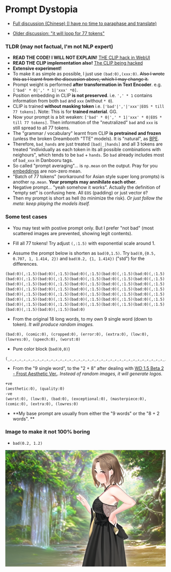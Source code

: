 # Prompt Dystopia #

- [Full discussion (Chinese) (I have no time to paraphase and translate)](https://discord.com/channels/1033769426216046622/1033771987450994718/1077260057743462472)

- [Older discussion: "it will loop for 77 tokens"](https://discord.com/channels/1028286735634931813/1042768966529065070/1054306377557868564)

### TLDR (may not factual, I'm not NLP expert)  ###

- **READ THE CODE! I WILL NOT EXPLAIN!** [THE CLIP hack in WebUI](https://github.com/AUTOMATIC1111/stable-diffusion-webui/blob/master/modules/sd_hijack_clip.py)
- **READ THE CLIP implementation also!** [The CLIP being hacked](https://huggingface.co/transformers/v4.8.0/model_doc/clip.html)
- **Extensive experiment!**
- To make it as simple as possible, I just use `(bad:0),(xxx:0)`. ~~Also I wrote this as I learnt from the discussion above, which I may change it.~~
- Prompt weight is performed **after transformation in Text Encoder**. e.g. `['bad' * 0|',' * 1|'xxx' *0]`.
- Position embedding in CLIP **is not preserved**. i.e. `',' * 1` contains information from both `bad` and `xxx` (without `* 0`).
- CLIP is trained **without masking token** i.e. `['bad'|','|'xxx'|EOS * till 77 tokens]`. Note: This is for **trained material**. GG.
- Now your prompt is a bit weaken: `['bad' * 0|',' * 1|'xxx' * 0|EOS * till 77 tokens]`. Then information of the "neutralized" `bad` and `xxx` is still spread to all 77 tokens.
- The "grammar / vocabulary" learnt from CLIP **is pretrained and frozen** (unless the broken Dreambooth "TTE" models). It is "natural", as [BPE](https://en.wikipedia.org/wiki/Byte_pair_encoding). 
- Therefore, `bad_hands` are just treated `[bad|_|hands]` and all 3 tokens are treated "individually as each token in its all possible combinations with neighours", which tends to be `bad` + `hands`. So `bad` already includes most of `bad_xxx` in Danbooru tags. 
- So called "prompt averaging"... is `np.mean` on the output. Pray for you [embeddings](https://www.tensorflow.org/text/guide/word_embeddings) are non-zero mean.
- "Batch of 77 tokens" (workaround for Asian style super long prompts) is another `np.mean`. **Your prompts may annihilate each other**.
- Negative prompt... "yeah somehow it works". Actually the definition of "empty set" is confusing here. All `EOS` (padding) or just vector `0`?
- Then my prompt is short as hell (to minimize the risk). *Or just follow the meta: keep playing the models itself.*

### Some test cases ###

- You may test with postive prompt only. But I prefer "not bad" (most scattered images are prevented, showing legit contents).

- Fill all 77 tokens! Try adjust `(,:1.5)` with exponential scale around 1.
- Assume the prompt below is shorten as `bad(0,1.5)`. Try `bad(0,{0.5, 0.707, 1, 1.414, 2})` and `bad(0.2, {1, 1.414})` ("std") for the differences.  

```
(bad:0)(,:1.5)(bad:0)(,:1.5)(bad:0)(,:1.5)(bad:0)(,:1.5)(bad:0)(,:1.5)(bad:0)(,:1.5)(bad:0)(,:1.5)(bad:0)(,:1.5)(bad:0)(,:1.5)(bad:0)(,:1.5)(bad:0)(,:1.5)(bad:0)(,:1.5)(bad:0)(,:1.5)(bad:0)(,:1.5)(bad:0)(,:1.5)(bad:0)(,:1.5)(bad:0)(,:1.5)(bad:0)(,:1.5)(bad:0)(,:1.5)(bad:0)(,:1.5)(bad:0)(,:1.5)(bad:0)(,:1.5)(bad:0)(,:1.5)(bad:0)(,:1.5)(bad:0)(,:1.5)(bad:0)(,:1.5)(bad:0)(,:1.5)(bad:0)(,:1.5)(bad:0)(,:1.5)(bad:0)(,:1.5)(bad:0)(,:1.5)(bad:0)(,:1.5)(bad:0)(,:1.5)(bad:0)(,:1.5)(bad:0)(,:1.5)(bad:0)(,:1.5)(bad:0)(,:1.5)(bad:0)
```

- From the original 18 long words, to my own 9 single word (down to token). *It will produce random images.*

```
(bad:0), (comic:0), (cropped:0), (error:0), (extra:0), (low:0), (lowres:0), (speech:0), (worst:0)
```

- Pure color block (`bad(0,0)`)

```
(_,_,_,_,_,_,_,_,_,_,_,_,_,_,_,_,_,_,_,_,_,_,_,_,_,_,_,_,_,_,_,_,_,_,_,_,_,_,_:0)
```

- From the "9 single word", to the "2 + 8" after dealing with [WD 1.5 Beta 2 - Frost Aesthetic Ver.](https://huggingface.co/waifu-diffusion/wd-1-5-beta2-extra). *Instead of random images, it will generate logos.*

```
+ve
(aesthetic:0), (quality:0)
-ve
(worst:0), (low:0), (bad:0), (exceptional:0), (masterpiece:0), (comic:0), (extra:0), (lowres:0)
```

- **My base prompt are usually from either the "9 words" or the "8 + 2 words". **

### Image to make it not 100% boring ###

- `bad(0.2, 1.2)`

![img/07248-2023-02-21_89d59c3dde_NAI-latest-ema-only_3448857685-704x512.png](img/07248-2023-02-21_89d59c3dde_NAI-latest-ema-only_3448857685-704x512.png)
